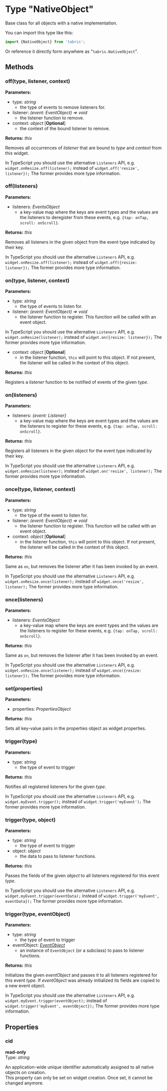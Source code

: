 ---
---
# Type "NativeObject"

Base class for all objects with a native implementation.

You can import this type like this:
```js
import {NativeObject} from 'tabris';
```
Or reference it directly form anywhere as "`tabris.NativeObject`".
## Methods

### off(type, listener, context)


**Parameters:** 

- type: *string*
  - the type of events to remove listeners for.
- listener: *(event: EventObject<NativeObject>) => void*
  - the listener function to remove.
- context: *object* [**Optional**]
  - the context of the bound listener to remove.

**Returns:** *this*

Removes all occurrences of *listener* that are bound to *type* and *context* from this widget.

In TypeScript you should use the alternative `Listeners` API, e.g. `widget.onResize.off(listener);` instead of `widget.off('resize', listener});` The former provides more type information.

### off(listeners)


**Parameters:** 

- listeners: *EventsObject*
  - a key-value map where the keys are event types and the values are the listeners to deregister from these events, e.g. `{tap: onTap, scroll: onScroll}`.

**Returns:** *this*

Removes all listeners in the given object from the event type indicated by their key.

In TypeScript you should use the alternative `Listeners` API, e.g. `widget.onResize.off(listener);` instead of `widget.off({resize: listener});` The former provides more type information.

### on(type, listener, context)


**Parameters:** 

- type: *string*
  - the type of events to listen for.
- listener: *(event: EventObject) => void*
  - the listener function to register. This function will be called with an event object.

In TypeScript you should use the alternative `Listeners` API, e.g. `widget.onResize(listener);` instead of `widget.on({resize: listener});` The former provides more type information.
- context: *object* [**Optional**]
  - in the listener function, `this` will point to this object. If not present, the listener will be called in the context of this object.

**Returns:** *this*

Registers a *listener* function to be notified of events of the given *type*.

### on(listeners)


**Parameters:** 

- listeners: *{event: Listener}*
  - a key-value map where the keys are event types and the values are the listeners to register for these events, e.g. `{tap: onTap, scroll: onScroll}`.

**Returns:** *this*

Registers all listeners in the given object for the event type indicated by their key.

In TypeScript you should use the alternative `Listeners` API, e.g. `widget.onResize(listener);` instead of `widget.on('resize', listener);` The former provides more type information.

### once(type, listener, context)


**Parameters:** 

- type: *string*
  - the type of the event to listen for.
- listener: *(event: EventObject<NativeObject>) => void*
  - the listener function to register. This function will be called with an event object.
- context: *object* [**Optional**]
  - in the listener function, `this` will point to this object. If not present, the listener will be called in the context of this object.

**Returns:** *this*

Same as `on`, but removes the listener after it has been invoked by an event.

In TypeScript you should use the alternative `Listeners` API, e.g. `widget.onResize.once(listener);` instead of `widget.once('resize', listener);` The former provides more type information.

### once(listeners)


**Parameters:** 

- listeners: *EventsObject*
  - a key-value map where the keys are event types and the values are the listeners to register for these events, e.g. `{tap: onTap, scroll: onScroll}`.

**Returns:** *this*

Same as `on`, but removes the listener after it has been invoked by an event.

In TypeScript you should use the alternative `Listeners` API, e.g. `widget.onResize.once(listener);` instead of `widget.once({resize: listener});` The former provides more type information.

### set(properties)


**Parameters:** 

- properties: *PropertiesObject*

**Returns:** *this*

Sets all key-value pairs in the properties object as widget properties.

### trigger(type)


**Parameters:** 

- type: *string*
  - the type of event to trigger

**Returns:** *this*

Notifies all registered listeners for the given *type*.

In TypeScript you should use the alternative `Listeners` API, e.g. `widget.myEvent.trigger();` instead of `widget.trigger('myEvent');` The former provides more type information.

### trigger(type, object)


**Parameters:** 

- type: *string*
  - the type of event to trigger
- object: *object*
  - the data to pass to listener functions.

**Returns:** *this*

Passes the fields of the given *object* to all listeners registered for this event *type*.

In TypeScript you should use the alternative `Listeners` API, e.g. `widget.myEvent.trigger(eventData);` instead of `widget.trigger('myEvent', eventData});` The former provides more type information.

### trigger(type, eventObject)


**Parameters:** 

- type: *string*
  - the type of event to trigger
- eventObject: *[EventObject](EventObject.md)*
  - an instance of `EventObject` (or a subclass) to pass to listener functions.

**Returns:** *this*

Initializes the given *eventObject* and passes it to all listeners registered for this event *type*. If *eventObject* was already initialized its fields are copied to a new event object.

In TypeScript you should use the alternative `Listeners` API, e.g. `widget.myEvent.trigger(eventObject);` instead of `widget.trigger('myEvent', eventObject});` The former provides more type information.


## Properties

### cid


**read-only**<br/>
Type: *string*

An application-wide unique identifier automatically assigned to all native objects on creation.<br/>This property can only be set on widget creation. Once set, it cannot be changed anymore.

